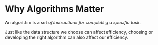 # Why Algorithms Matter

An algorithm is a _set of instructions for completing a specific task._

Just like the data structure we choose can affect efficiency, choosing or developing the right algorithm can also affect our efficiency.
